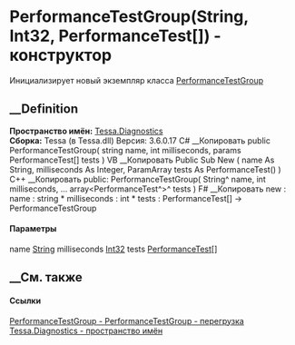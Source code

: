 # PerformanceTestGroup(String, Int32, PerformanceTest[]) - конструктор
Инициализирует новый экземпляр класса
[PerformanceTestGroup](T_Tessa_Diagnostics_PerformanceTestGroup.htm)
##  __Definition
 **Пространство имён:** [Tessa.Diagnostics](N_Tessa_Diagnostics.htm)  
 **Сборка:** Tessa (в Tessa.dll) Версия: 3.6.0.17
C# __Копировать
     public PerformanceTestGroup(
    	string name,
    	int milliseconds,
    	params PerformanceTest[] tests
    )
VB __Копировать
     Public Sub New ( 
    	name As String,
    	milliseconds As Integer,
    	ParamArray tests As PerformanceTest()
    )
C++ __Копировать
     public:
    PerformanceTestGroup(
    	String^ name, 
    	int milliseconds, 
    	... array<PerformanceTest^>^ tests
    )
F# __Копировать
     new : 
            name : string * 
            milliseconds : int * 
            tests : PerformanceTest[] -> PerformanceTestGroup
#### Параметры
name [String](https://learn.microsoft.com/dotnet/api/system.string)
milliseconds [Int32](https://learn.microsoft.com/dotnet/api/system.int32)
tests [PerformanceTest](T_Tessa_Diagnostics_PerformanceTest.htm)[]
## __См. также
#### Ссылки
[PerformanceTestGroup - ](T_Tessa_Diagnostics_PerformanceTestGroup.htm)
[PerformanceTestGroup -
перегрузка](Overload_Tessa_Diagnostics_PerformanceTestGroup__ctor.htm)
[Tessa.Diagnostics - пространство имён](N_Tessa_Diagnostics.htm)
